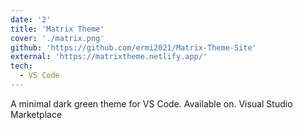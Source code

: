 ```yaml
---
date: '2'
title: 'Matrix Theme'
cover: './matrix.png'
github: 'https://github.com/ermi2021/Matrix-Theme-Site'
external: 'https://matrixtheme.netlify.app/'
tech:
  - VS Code
---
```


A minimal dark green theme for VS Code. Available on. Visual Studio Marketplace
